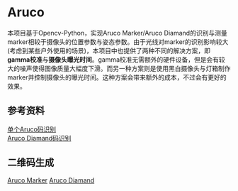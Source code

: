 # Aruco
本项目基于Opencv-Python，实现Aruco Marker/Aruco Diamand的识别与测量marker相较于摄像头的位置参数与姿态参数。由于光线对marker的识别影响较大(考虑到某些户外使用的场景)，本项目中也提供了两种不同的解决方案，即**gamma校准**与**摄像头曝光时间**。gamma校准无需额外的硬件设备，但是会有较大的噪声使得图像质量大幅度下滑。而另一种方案则是使用黑白摄像头与灯箱制作marker并控制摄像头的曝光时间。这种方案会带来额外的成本，不过会有更好的效果。
## 参考资料
[单个Aruco码识别](https://github.com/tizianofiorenzani/how_do_drones_work)  
[Aruco Diamand码识别](https://docs.opencv.org/4.2.0/d5/d07/tutorial_charuco_diamond_detection.html)
## 二维码生成
[Aruco Marker](https://chev.me/arucogen/)
[Aruco Diamand](https://calib.io/pages/camera-calibration-pattern-generator)
